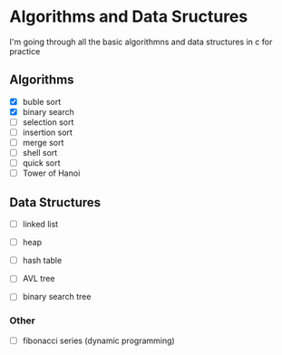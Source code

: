 # Algorithms and Data Sructures

I'm going through all the basic algorithmns and data structures in c for practice

## Algorithms
- [x] buble sort
- [x] binary search
- [ ] selection sort
- [ ] insertion sort
- [ ] merge sort
- [ ] shell sort
- [ ] quick sort
- [ ] Tower of Hanoi

## Data Structures
- [ ] linked list
- [ ] heap
- [ ] hash table
- [ ] AVL tree
- [ ] binary search tree


### Other
- [ ] fibonacci series (dynamic programming)